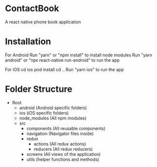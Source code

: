 # ContactBook
A react native phone book application


# Installation

For Android
Run "yarn" or "npm install" to install node modules
Run "yarn android" or "npx react-native run-android" to run the app

For iOS
cd ios 
pod install
cd ..
Run "yarn ios" to run the app


# Folder Structure
- Root
  - android (Android specific folders)
  - ios (iOS specific folders)
  - node_modules (All npm modules)
  - src
    - components (All reusable components)
    - navigation (Navigator files inside)
    - redux
      - actions (All redux actions)
      - reducers (All redux reducers)
    - screens (All views of the application)
    - utils (helper functions and methods)
